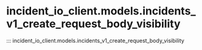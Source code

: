# incident_io_client.models.incidents_v1_create_request_body_visibility

::: incident_io_client.models.incidents_v1_create_request_body_visibility